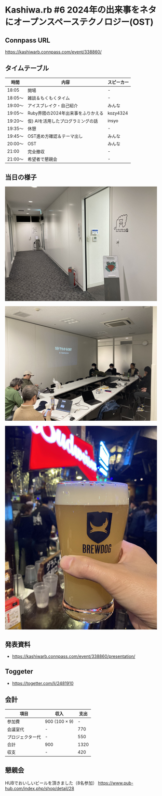 # Kashiwa.rb #6 2024年の出来事をネタにオープンスペーステクノロジー(OST)

## Connpass URL

https://kashiwarb.connpass.com/event/338860/

## タイムテーブル

| 時間 | 内容 | スピーカー |
| --- | --- | --- |
| 18:05 | 開場 | - |
| 18:05〜	| 雑談＆もくもくタイム | - |
| 19:00〜	| アイスブレイク・自己紹介 | みんな |
| 19:05〜 | Ruby界隈の2024年出来事をふりかえる | kozy4324 |
| 19:20〜 | 仮) AIを活用したプログラミングの話 | insyo |
| 19:35〜 | 休憩 | - |
| 19:45〜 | OST進め方確認＆テーマ出し | みんな |
| 20:00〜 | OST | みんな |
| 21:00 | 完全撤収 | - |
| 21:00〜	| 希望者で懇親会 | - |

## 当日の様子

![](./photos/2024-12-16_001.jpg)

![](./photos/2024-12-16_002.jpg)

![](./photos/2024-12-16_003.jpg)

## 発表資料

- https://kashiwarb.connpass.com/event/338860/presentation/

## Toggeter

- https://togetter.com/li/2481910

## 会計

| 項目 | 収入 | 支出 |
| --- | --- | --- |
| 参加費 | 900 (100 × 9) | - |
| 会議室代 | - | 770 |
| プロジェクター代 | - | 550 |
| 合計 | 900 | 1320 |
| 収支 | - | 420 |

## 懇親会

HUBでおいしいビールを頂きました（8名参加）
https://www.pub-hub.com/index.php/shop/detail/28
